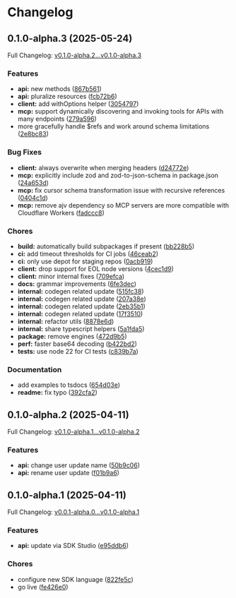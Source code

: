# Changelog

## 0.1.0-alpha.3 (2025-05-24)

Full Changelog: [v0.1.0-alpha.2...v0.1.0-alpha.3](https://github.com/rsata/petstore-demo/compare/v0.1.0-alpha.2...v0.1.0-alpha.3)

### Features

* **api:** new methods ([867b561](https://github.com/rsata/petstore-demo/commit/867b561f3fc5e6f76d1503aa7df5fd4b434067ad))
* **api:** pluralize resources ([fcb72b6](https://github.com/rsata/petstore-demo/commit/fcb72b6eca1a467e2968e61ca2580efe8ac8711d))
* **client:** add withOptions helper ([3054797](https://github.com/rsata/petstore-demo/commit/30547977e9497abaa4e5ede41733cadf510b0284))
* **mcp:** support dynamically discovering and invoking tools for APIs with many endpoints ([279a596](https://github.com/rsata/petstore-demo/commit/279a596b98eee498a020dcd4de4dee18085b39e9))
* more gracefully handle $refs and work around schema limitations ([2e8bc83](https://github.com/rsata/petstore-demo/commit/2e8bc83947ad27ace8ba8a529c177cb8fc7a5e90))


### Bug Fixes

* **client:** always overwrite when merging headers ([d24772e](https://github.com/rsata/petstore-demo/commit/d24772ef4ddb1f8be2b2a056cc3e733b4bd156d3))
* **mcp:** explicitly include zod and zod-to-json-schema in package.json ([24a653d](https://github.com/rsata/petstore-demo/commit/24a653de8d18f850ba98ed65bf6cba53b98cae55))
* **mcp:** fix cursor schema transformation issue with recursive references ([0404c1d](https://github.com/rsata/petstore-demo/commit/0404c1d403a5ab402df41e9173bab0bc670b8527))
* **mcp:** remove ajv dependency so MCP servers are more compatible with Cloudflare Workers ([fadccc8](https://github.com/rsata/petstore-demo/commit/fadccc8f98473f35264a01e4bb1270afd308d3cd))


### Chores

* **build:** automatically build subpackages if present ([bb228b5](https://github.com/rsata/petstore-demo/commit/bb228b5789fed045fe6d62b67a70bf62e4227fe5))
* **ci:** add timeout thresholds for CI jobs ([46ceab2](https://github.com/rsata/petstore-demo/commit/46ceab2e39af0ae49d575bca8084fae781488309))
* **ci:** only use depot for staging repos ([0acb919](https://github.com/rsata/petstore-demo/commit/0acb91943557d5cdb1122bfdda156cc75e62a561))
* **client:** drop support for EOL node versions ([4cec1d9](https://github.com/rsata/petstore-demo/commit/4cec1d9e0422a43f5bcad07ca536bfb0e313358a))
* **client:** minor internal fixes ([709efca](https://github.com/rsata/petstore-demo/commit/709efcaabaab981df348403f72ba3d033839583e))
* **docs:** grammar improvements ([6fe3dec](https://github.com/rsata/petstore-demo/commit/6fe3dec547d81cabc18e1270d1df137620cf7ed8))
* **internal:** codegen related update ([515fc38](https://github.com/rsata/petstore-demo/commit/515fc381ef286ed5a301319537a3ab034be085d1))
* **internal:** codegen related update ([207a38e](https://github.com/rsata/petstore-demo/commit/207a38ed0827eb69d4c32f2312e2cf5bb58717ea))
* **internal:** codegen related update ([2eb35b1](https://github.com/rsata/petstore-demo/commit/2eb35b15166e2182096e726b17a97b50798c5eb8))
* **internal:** codegen related update ([17f3510](https://github.com/rsata/petstore-demo/commit/17f3510365f5072bf463e8a3cf750f8dd25b623d))
* **internal:** refactor utils ([8878e6d](https://github.com/rsata/petstore-demo/commit/8878e6dd78b03e9777d651ffe67cca5672ad2b5d))
* **internal:** share typescript helpers ([5a1fda5](https://github.com/rsata/petstore-demo/commit/5a1fda54250ca6e325992f2659bfd42d0e260daf))
* **package:** remove engines ([472d9b5](https://github.com/rsata/petstore-demo/commit/472d9b508b4b7264f3deb3bf1bc92cf9c8fe02c0))
* **perf:** faster base64 decoding ([b422bd2](https://github.com/rsata/petstore-demo/commit/b422bd270ab70898b2e034d71a3571ed677b7a7e))
* **tests:** use node 22 for CI tests ([c839b7a](https://github.com/rsata/petstore-demo/commit/c839b7a4e55177f2e5e502d5c10bd5bb9f049075))


### Documentation

* add examples to tsdocs ([654d03e](https://github.com/rsata/petstore-demo/commit/654d03e42a799878bb6caf512bbfcb6de0180b07))
* **readme:** fix typo ([392cfa2](https://github.com/rsata/petstore-demo/commit/392cfa2257fef2ee89fb8083e61ace7c94fe7cd6))

## 0.1.0-alpha.2 (2025-04-11)

Full Changelog: [v0.1.0-alpha.1...v0.1.0-alpha.2](https://github.com/rsata/petstore-demo/compare/v0.1.0-alpha.1...v0.1.0-alpha.2)

### Features

* **api:** change user update name ([50b9c06](https://github.com/rsata/petstore-demo/commit/50b9c0644752a0d193a9fc7ca176b045c1a9401b))
* **api:** rename user update ([f01b9a6](https://github.com/rsata/petstore-demo/commit/f01b9a6f5b0794dcfdecf90f6e53b0af2841b73f))

## 0.1.0-alpha.1 (2025-04-11)

Full Changelog: [v0.0.1-alpha.0...v0.1.0-alpha.1](https://github.com/rsata/petstore-demo/compare/v0.0.1-alpha.0...v0.1.0-alpha.1)

### Features

* **api:** update via SDK Studio ([e95ddb6](https://github.com/rsata/petstore-demo/commit/e95ddb683b66896a6e8018be2f68fc246c15c933))


### Chores

* configure new SDK language ([822fe5c](https://github.com/rsata/petstore-demo/commit/822fe5c5b9422f1c9e814c313cf685ccd3050a19))
* go live ([fe426e0](https://github.com/rsata/petstore-demo/commit/fe426e08c59b6638bba75b70a3d188c586a17ce7))
